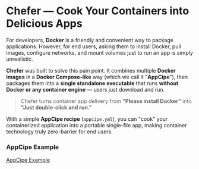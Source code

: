 # Chefer — Cook Your Containers into Delicious Apps

For developers, **Docker** is a friendly and convenient way to package applications.
However, for end users, asking them to install Docker, pull images, configure networks, and mount volumes just to run an app is simply unrealistic.

**Chefer** was built to solve this pain point.
It combines multiple **Docker images** in a **Docker Compose-like** way (which we call it "**AppCipe**"),
then packages them into a **single standalone executable** that runs **without Docker or any container engine** — users just download and run.

> Chefer turns container app delivery from **"Please install Docker"** into **"Just double-click and run."**

With a simple **AppCipe recipe** (`appcipe.yml`),
you can "cook" your containerized application into a portable single-file app, making container technology truly zero-barrier for end users.

### AppCipe Example

[AppCipe Example](examples/appcipe.yml)